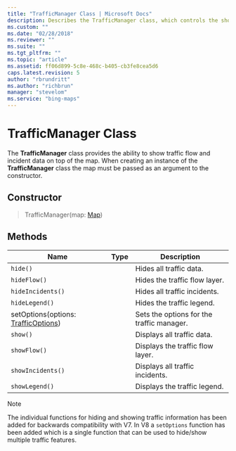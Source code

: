 ```yaml
---
title: "TrafficManager Class | Microsoft Docs"
description: Describes the TrafficManager class, which controls the show of traffic flow and incident data, and details the class's constructor and methods.
ms.custom: ""
ms.date: "02/28/2018"
ms.reviewer: ""
ms.suite: ""
ms.tgt_pltfrm: ""
ms.topic: "article"
ms.assetid: ff06d899-5c8e-468c-b405-cb3fe8cea5d6
caps.latest.revision: 5
author: "rbrundritt"
ms.author: "richbrun"
manager: "stevelom"
ms.service: "bing-maps"
---
```


# TrafficManager Class

The **TrafficManager** class provides the ability to show traffic flow and incident data on top of the map. When creating an instance of the **TrafficManager** class the map must be passed as an argument to the constructor. 

## Constructor

> TrafficManager(map: [Map](../../map-control-api/map-class.md))

## Methods

Name                   | Type                | Description
-----------------------|---------------------|---------------------------------------------------------- 
`hide()`               |                     | Hides all traffic data.
`hideFlow()`           |                     | Hides the traffic flow layer.
`hideIncidents()`      |                     | Hides all traffic incidents.
`hideLegend()`         |                     | Hides the traffic legend.
setOptions(options: [TrafficOptions](trafficoptions-object.md)) | | Sets the options for the traffic manager.  
`show()`               |                     | Displays all traffic data.
`showFlow()`           |                     | Displays the traffic flow layer.
`showIncidents()`      |                     | Displays all traffic incidents.
`showLegend()`         |                     | Displays the traffic legend.

> [!NOTE]
> The individual functions for hiding and showing traffic information has been added for backwards compatibility with V7. In V8 a `setOptions` function has been added which is a single function that can be used to hide/show multiple traffic features.